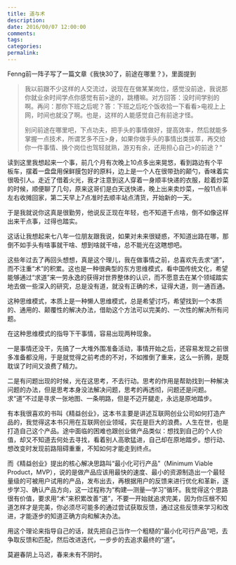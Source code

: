 ```yaml
---
title: 道与术
description:
date: 2016/00/07 12:00:00
comments:
tags:
categories:
permalink:
---
```



Fenng前一阵子写了一篇文章《我快30了，前途在哪里？》，里面提到

>我以前跟不少这样的人交流过，说现在在做某某岗位，感觉没前途，我说那你就业余时间学点你感觉有前>途的，跳槽嘛。对方回答：没时间学别的啊。再问：那你下班之后呢？答：下班之后吃个饭收拾一下看看>电视上上网，时间也就没了啊。也是，这样的人能感觉自己有前途才怪。
> 
> 
>别问前途在哪里吧，下点功夫，把手头的事情做好，提高效率，然后就能多掌握一点技术，所谓艺多不压>身，如果你做手头的事情出类拔萃，再交给你一件事情、换个岗位也驾轻就熟，游刃有余，还用担心自己>的前途？”

<!--more-->

读到这里我想起来一个事，前几个月有次晚上10点多出来晃悠，看到路边有个平板车，摆着一盘盘用保鲜膜包好的原料，边上是一个人在很带劲的颠勺，香味着实很吸引人。走近了借着火光，我才注意到这人穿着一身顺丰快递的衣服，趁着炒菜的时候，顺便聊了几句，原来这哥们是白天送快递，晚上出来卖炒菜，一般11点半左右收摊回家，第二天早上7点准时去顺丰站点清货，开始新的一天。

于是我就说你这真是很勤劳，他说反正现在年轻，也不知道干点啥，倒不如像这样出来干点事，过得也踏实。

这话让我想起来七八年一位朋友跟我说，如果对未来很疑惑，不知道出路在哪，那倒不如手头有啥事就干啥、想到啥就干啥，总不能光在这瞎想吧。

这些年过去了再回头想想，真是这个理儿，我在做事情之前，总喜欢先去求“道”，而不注重“术”的积累。这也是一种很典型的东方思维模式，看中国传统文化，希望能够通过“求道”来一劳永逸的获得对世界整体的认识，而不愿意去在某个领域踏实地去做一些深入的研究，总是没有道，就没有正确的术，证得大道，则一通百通。

这种思维模式，本质上是一种懒人思维模式，总是希望讨巧，希望找到一个本质的、通用的、颠覆性的解决办法，借助这个方法可以完美的、一次性的解决所有问题。

在这种思维模式的指导下干事情，容易出现两种现象。

一是事情还没干，先搞了一大堆外围准备活动，事情开始之后，还容易发现之前很多准备都没用，于是就觉得之前考虑的不对，不如推倒了重来，这么一折腾，是既耽误了时间又浪费了精力。

二是有问题出现的时候，光在这思考，不去行动。思考的作用是帮助找到一种解决问题的办法，但是思考本身没法解决问题，思考的再透彻，问题还是问题。求“道”不过是寻求一张地图、一条明路，但是不迈开腿走，永远是原地踏步。

有本我很喜欢的书叫《精益创业》，这本书主要是讲述互联网创业公司如何打造产品的，我觉得这本书只用在互联网创业领域，实在是巨大的浪费。人生在世，也是打造自己这个产品。途中面临的困难也跟创业做产品类似：想找到自己的个人价值，却又不知道去何处去寻找，看着别人高歌猛进，自己却在原地踏步。想行动、想改变时发现前路阻碍重重，不知如何才能走到终点。

而《精益创业》提出的核心解决思路叫“最小化可行产品”（Minimum Viable Product，MVP），说的是做产品应该用最快的速度、最小的资源制造出一个最轻量级的可被用户试用的产品，发布出去，再根据用户的反馈来进行优化和革新，逐步学习、确认产品方向，这一过程称为“构建—测量—学习”循环。我觉得这个思路很有价值，要求用“术”来积累改善“道”，不要一开始就追求完美，因为你压根不知道怎样才是完美，你必须尽可能多的通过尝试获取反馈，通过这些反馈来学习和改进，才能逐步的知道正确方向和解决办法。

用这个理论来指导自己的话，就先把自己当作一个粗糙的“最小化可行产品”吧，去争取反馈和匹配，然后改进迭代，一步步的去追求最终的“道”。

莫避春阴上马迟，春来未有不阴时。
